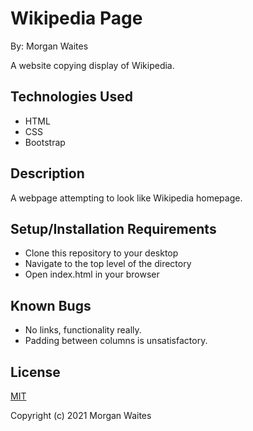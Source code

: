 # Wikipedia Page

By: Morgan Waites

A website copying display of Wikipedia.

## Technologies Used
* HTML
* CSS
* Bootstrap

## Description

A webpage attempting to look like Wikipedia homepage.
 
## Setup/Installation Requirements
* Clone this repository to your desktop
* Navigate to the top level of the directory
* Open index.html in your browser

## Known Bugs
* No links, functionality really.
* Padding between columns is unsatisfactory.

## License
[MIT](https://opensource.org/licenses/MIT)

Copyright (c) 2021 Morgan Waites